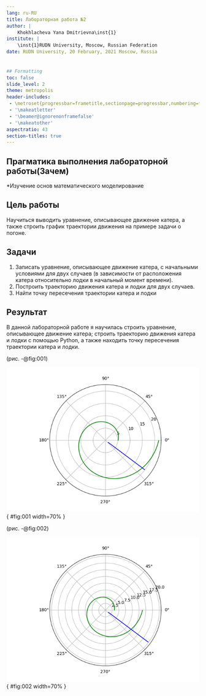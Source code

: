 ```yaml
---
lang: ru-RU
title: Лабораторная работа №2
author: |
    Khokhlacheva Yana Dmitrievna\inst{1}
institute: |
    \inst{1}RUDN University, Moscow, Russian Federation
date: RUDN University, 20 February, 2021 Moscow, Russia


## Formatting
toc: false
slide_level: 2
theme: metropolis
header-includes: 
 - \metroset{progressbar=frametitle,sectionpage=progressbar,numbering=fraction}
 - '\makeatletter'
 - '\beamer@ignorenonframefalse'
 - '\makeatother'
aspectratio: 43
section-titles: true
---
```


## Прагматика выполнения лабораторной работы(Зачем)
*Изучение основ математического моделирование 

## Цель работы
Научиться выводить уравнение, описывающее движение катера, а также строить график траектории движения на примере задачи о погоне.

## Задачи
1. Записать уравнение, описывающее движение катера, с начальными
условиями для двух случаев (в зависимости от расположения катера
относительно лодки в начальный момент времени).
2. Построить траекторию движения катера и лодки для двух случаев.
3. Найти точку пересечения траектории катера и лодки 

## Результат
В данной лабораторной работе я научилась строить уравнение, описывающее движение катера; строить траекторию движения катера и лодки с помощью Python, а также находить точку пересечения траектории катера и лодки.

(рис. -@fig:001)

![График для первого случая](image/Figure_1.png){ #fig:001 width=70% }


(рис. -@fig:002)

![График для второго случая](image/Figure_2.png){ #fig:002 width=70% }



